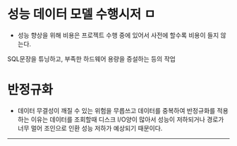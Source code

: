 # 성능 데이터 모델 수행시저 ㅁ

- 성능 향상을 위해 비용은 프로젝트 수행 중에 있어서 사전에 할수록 비용이 들지 않는다. 

SQL문장을 튜닝하고, 부족한 하드웨어 용량을 증설하는 등의 작업


# 반정규화
- 데이터 무결성이 깨질 수 있는 위험을 무릅쓰고 데이터를 중복하여 반정규화를 적용하는 이유는 데이터를 조회할때 디스크 I/O양이 많아서 성능이 저하되거나 경로가 너무 멀어 조인으로 인환 성능 저하가 예상되기 때문이다.

---
